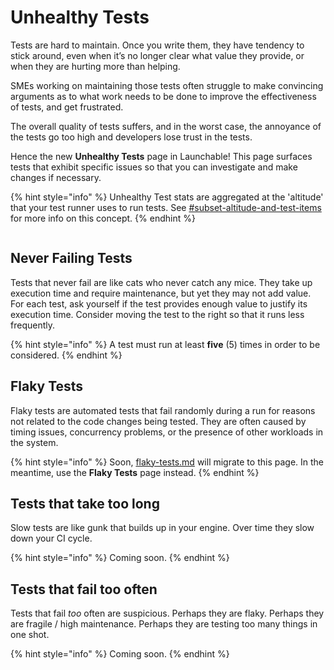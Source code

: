 # Unhealthy Tests

Tests are hard to maintain. Once you write them, they have tendency to stick around, even when it’s no longer clear what value they provide, or when they are hurting more than helping.

SMEs working on maintaining those tests often struggle to make convincing arguments as to what work needs to be done to improve the effectiveness of tests, and get frustrated.

The overall quality of tests suffers, and in the worst case, the annoyance of the tests go too high and developers lose trust in the tests.

Hence the new **Unhealthy Tests** page in Launchable! This page surfaces tests that exhibit specific issues so that you can investigate and make changes if necessary.

{% hint style="info" %}
Unhealthy Test stats are aggregated at the 'altitude' that your test runner uses to run tests. See [#subset-altitude-and-test-items](../../concepts/subset.md#subset-altitude-and-test-items "mention") for more info on this concept.
{% endhint %}

<figure><img src="../../.gitbook/assets/Screenshot 2022-12-13 at 12.53.54 PM.png" alt=""><figcaption></figcaption></figure>

## Never Failing Tests

Tests that never fail are like cats who never catch any mice. They take up execution time and require maintenance, but yet they may not add value. For each test, ask yourself if the test provides enough value to justify its execution time. Consider moving the test to the right so that it runs less frequently.

{% hint style="info" %}
A test must run at least **five** (5) times in order to be considered.
{% endhint %}

## Flaky Tests

Flaky tests are automated tests that fail randomly during a run for reasons not related to the code changes being tested. They are often caused by timing issues, concurrency problems, or the presence of other workloads in the system.

{% hint style="info" %}
Soon, [flaky-tests.md](flaky-tests.md "mention") will migrate to this page. In the meantime, use the **Flaky Tests** page instead.
{% endhint %}

## Tests that take too long <a href="#tests-that-take-too-long" id="tests-that-take-too-long"></a>

Slow tests are like gunk that builds up in your engine. Over time they slow down your CI cycle.

{% hint style="info" %}
Coming soon.
{% endhint %}

## Tests that fail too often <a href="#tests-that-fail-too-often" id="tests-that-fail-too-often"></a>

Tests that fail _too_ often are suspicious. Perhaps they are flaky. Perhaps they are fragile / high maintenance. Perhaps they are testing too many things in one shot.

{% hint style="info" %}
Coming soon.
{% endhint %}
